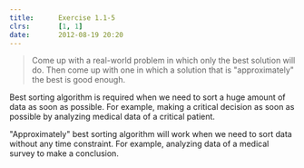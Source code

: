 ```yaml
---
title:      Exercise 1.1-5
clrs:       [1, 1]
date:       2012-08-19 20:20
---
```


> Come up with a real-world problem in which only the best solution will do. Then come up with one in which a solution that is "approximately" the best is good enough.

Best sorting algorithm is required when we need to sort a huge amount of data as soon as possible. For example, making a critical decision as soon as possible by analyzing medical data of a critical patient.

"Approximately" best sorting algorithm will work when we need to sort data without any time constraint. For example, analyzing data of a medical survey to make a conclusion.
